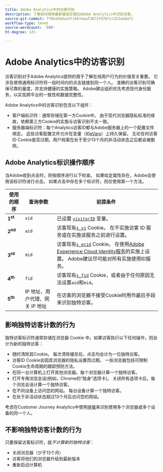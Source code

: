 ```yaml
---
title: Adobe Analytics中的访客识别
description: 了解如何使用最新最佳实践在Adobe Analytics中识别访客。
source-git-commit: 779ba5b0a1d71467aaaf3872fd707cc323ae8af2
workflow-type: tm+mt
source-wordcount: '509'
ht-degree: 12%

---
```


# Adobe Analytics中的访客识别

访客识别对于Adobe Analytics提供的用于了解在线用户行为的价值至关重要。 它涉及使用通用标识符将一段时间内的点击链接到同一个人。 准确的访客识别可确保可靠的量度，并支持健康的实施策略。 Adobe建议组织优先考虑现代身份服务，以实现跨平台的一致性和数据完整性。

Adobe Analytics中的访客识别包含以下组件：

* 客户端标识符：通常存储在第一方Cookie中。 由于现代浏览器隐私标准的缘故，依赖第三方Cookie的实施与访客识别不太一致。
* 服务器端标识符：每个Analytics访客ID都与Adobe服务器上的一个配置文件绑定。 这些访客配置文件允许在变量（如[eVars](/help/components/dimensions/evar.md)）上持久保留。 无论任何访客ID Cookie是否过期，用户档案在处于至少13个月的非活动状态之后都会被删除。

## Adobe Analytics标识操作顺序

当Adobe收到点击时，将按顺序进行以下检查。 如果给定属性存在，Adobe会使用该标识符进行点击。 如果点击中存在多个标识符，则仅使用第一个方法。

| 使用的顺序 | 查询参数 | 前提条件 |
|---|---|---|
| **1<sup>st</sup>** | `vid` | 已设置 [`visitorID`](/help/implement/vars/config-vars/visitorid.md) 变量。 |
| **2<sup>nd</sup>** | `aid` | 访客现有[`s_vi`](https://experienceleague.adobe.com/en/docs/core-services/interface/data-collection/cookies/analytics) Cookie。 在不实施访客 ID 服务或在实施该服务之前进行设置。 |
| **3<sup>rd</sup>** | `mid` | 访客现有[`s_ecid`](https://experienceleague.adobe.com/en/docs/core-services/interface/data-collection/cookies/analytics) Cookie。 在使用[Adobe Experience Cloud Identity服务](https://experienceleague.adobe.com/docs/id-service/using/home.html?lang=zh-Hans)的实施上设置。 Adobe建议尽可能对所有实施使用ID服务。 |
| **4<sup>th</sup>** | `fid` | 访客现有[`s_fid`](https://experienceleague.adobe.com/en/docs/core-services/interface/data-collection/cookies/analytics) Cookie，或者由于任何原因无法设置`aid`和`mid`。 |
| **5<sup>th</sup>** | IP 地址、用户代理、网关 IP 地址 | 在访客的浏览器不接受Cookie时用作最后手段来识别独特访客。 |

## 影响独特访客计数的行为

独特访客标识符通常存储在浏览器 Cookie 中。如果访客执行以下任何操作，则会计为新的独特访客：

* 随时清除其Cookie。 每次清除缓存后，点击均会计为一位独特访客。
* 访客ID Cookie会因其浏览器的隐私设置而过期。 一些浏览器包括可限制Cookie生命周期的跟踪预防方法。
* 在同一台计算机上打开其他浏览器。每个浏览器计算一个独特访客。
* 打开专用浏览会话(例如，Chrome的“隐身”选项卡)。 关闭所有选项卡后，每个浏览会话计算一个独特访客。
* 在不同设备上访问您的网站。 每台设备计算一个独特访客。
* 在处于非活动状态超过13个月后访问您的网站。

考虑在Customer Journey Analytics中使用[拼接](https://experienceleague.adobe.com/zh-hans/docs/analytics-platform/using/stitching/overview)来识别使用多个浏览器或多个设备的同一个人。

## 不影响独特访客计数的行为

只要保留访客标识符，就&#x200B;*不计算新的独特访客*：

* 关闭浏览器（少于13个月）
* 访客将他们的浏览器升级到最新版本
* 重新启动计算机
